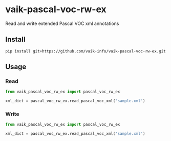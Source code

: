 # vaik-pascal-voc-rw-ex

Read and write extended Pascal VOC xml annotations

## Install

``` shell
pip install git+https://github.com/vaik-info/vaik-pascal-voc-rw-ex.git
```

## Usage

### Read

```python
from vaik_pascal_voc_rw_ex import pascal_voc_rw_ex

xml_dict = pascal_voc_rw_ex.read_pascal_voc_xml('sample.xml')
```

### Write

```python
from vaik_pascal_voc_rw_ex import pascal_voc_rw_ex

xml_dict = pascal_voc_rw_ex.read_pascal_voc_xml('sample.xml')
```